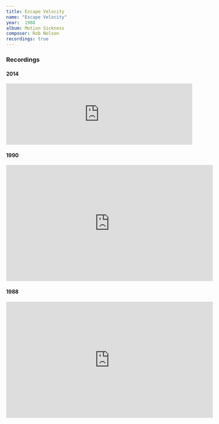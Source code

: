 ```yaml
---
title: Escape Velocity
name: "Escape Velocity"
year:  1988
album: Motion Sickness
composer: Rob Nelson
recordings: true
---
```


<h3>Recordings</h3>

<h4>2014</h4>
<iframe width="100%" height="166" scrolling="no" frameborder="no" allow="autoplay" src="https://w.soundcloud.com/player/?url=https%3A//api.soundcloud.com/tracks/126538915&color=%23ff5500&auto_play=false&hide_related=false&show_comments=true&show_user=true&show_reposts=false&show_teaser=true"></iframe>

<h4>1990</h4>
<iframe width="560" height="315" src="https://www.youtube.com/embed/p0vURM5W1HI" frameborder="0" allow="accelerometer; autoplay; encrypted-media; gyroscope; picture-in-picture" allowfullscreen></iframe>

<h4>1988</h4>
<iframe width="560" height="315" src="https://www.youtube.com/embed/M-42K1Mv-1g" frameborder="0" allow="accelerometer; autoplay; encrypted-media; gyroscope; picture-in-picture" allowfullscreen></iframe>
